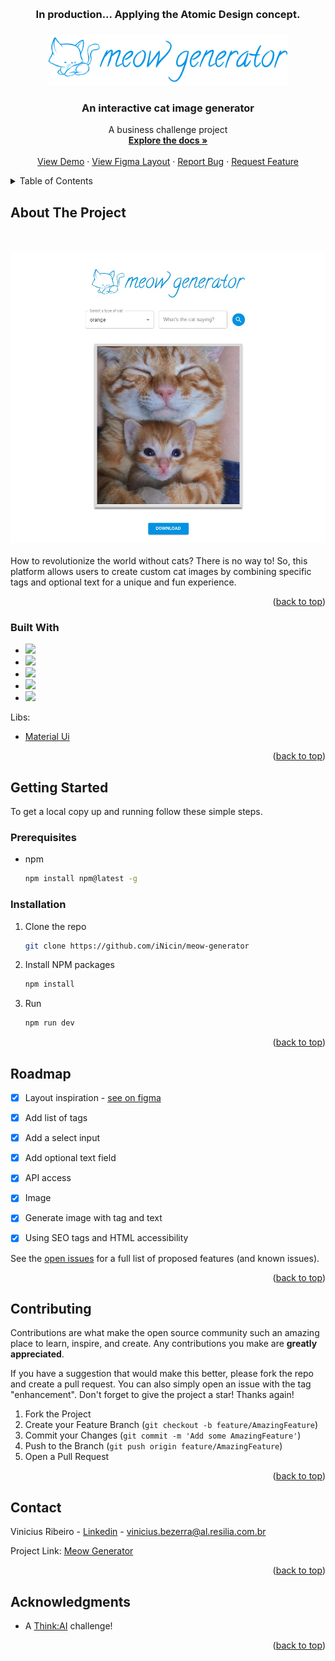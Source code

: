 <a name="readme-top"></a>







<br />
<div align="center">

<h3 align="center">In production... Applying the Atomic Design concept.<h3>
  
  <a href="https://github.com/iNicin/meow-generator">
    <img src="src/assets/logo.svg" alt="Logo" height="80">
  </a>

  <h3 align="center">An interactive cat image generator</h3>

  <p align="center">
    A business challenge project
    <br />
    <a href="https://github.com/iNicin/meow-generator"><strong>Explore the docs »</strong></a>
    <br />
    <br />
    <a href="https://meow-generator.vercel.app">View Demo</a>
    ·
    <a href="https://www.figma.com/file/29YAsvexa7eIptcuFZS25U/Cat-Generator?type=design&node-id=0%3A1&mode=design&t=MahcmMoelgfSN8sk-1">View Figma Layout</a>
    ·
    <a href="https://github.com/iNicin/meow-generator/issues">Report Bug</a>
    ·
    <a href="https://github.com/iNicin/meow-generator/issues">Request Feature</a>
  </p>
</div>



<details>
  <summary>Table of Contents</summary>
  <ol>
    <li>
      <a href="#about-the-project">About The Project</a>
      <ul>
        <li><a href="#built-with">Built With</a></li>
      </ul>
    </li>
    <li>
      <a href="#getting-started">Getting Started</a>
      <ul>
        <li><a href="#prerequisites">Prerequisites</a></li>
        <li><a href="#installation">Installation</a></li>
      </ul>
    </li>
    <li><a href="#roadmap">Roadmap</a></li>
    <li><a href="#contributing">Contributing</a></li>
    <li><a href="#contact">Contact</a></li>
    <li><a href="#acknowledgments">Acknowledgments</a></li>
  </ol>
</details>



## About The Project

<br />
<br />
<a href="https://meow-generator.vercel.app">
    <img src="src/assets/demo2.jpeg" alt="Demo app">
</a>
<br />
<br />
How to revolutionize the world without cats? There is no way to! So, this platform allows users to create custom cat images by combining specific tags and optional text for a unique and fun experience.

<p align="right">(<a href="#readme-top">back to top</a>)</p>



### Built With

* <img src="https://img.shields.io/badge/react-%2320232a.svg?style=for-the-badge&logo=react&logoColor=%2361DAFB"/>
* <img src="https://img.shields.io/badge/html5-%23E34F26.svg?style=for-the-badge&logo=html5&logoColor=white"/>
* <img src="https://img.shields.io/badge/css3-%231572B6.svg?style=for-the-badge&logo=css3&logoColor=white"/>
* <img src="https://img.shields.io/badge/typescript-%23007ACC.svg?style=for-the-badge&logo=typescript&logoColor=white"/>
* <img src="https://img.shields.io/badge/vite-%23646CFF.svg?style=for-the-badge&logo=vite&logoColor=white"/>

Libs:
* <a href="https://mui.com/material-ui/">Material Ui<a>

<p align="right">(<a href="#readme-top">back to top</a>)</p>



<!-- GETTING STARTED -->
## Getting Started

To get a local copy up and running follow these simple steps.

### Prerequisites

* npm
  ```sh
  npm install npm@latest -g
  ```

### Installation

1. Clone the repo
   ```sh
   git clone https://github.com/iNicin/meow-generator
   ```
2. Install NPM packages
   ```sh
   npm install
   ```
3. Run
   ```sh
   npm run dev
   ```

<p align="right">(<a href="#readme-top">back to top</a>)</p>



## Roadmap

- [x] Layout inspiration - <a href="https://www.figma.com/file/29YAsvexa7eIptcuFZS25U/Cat-Generator?type=design&node-id=1%3A2&mode=design&t=MahcmMoelgfSN8sk-1">see on figma</a>
- [x] Add list of tags
- [x] Add a select input
- [x] Add optional text field
- [x] API access
- [x] Image
- [x] Generate image with tag and text
- [x] Using SEO tags and HTML accessibility
     


See the [open issues](https://github.com/iNicin/meow-generator/issues) for a full list of proposed features (and known issues).

<p align="right">(<a href="#readme-top">back to top</a>)</p>



<!-- CONTRIBUTING -->
## Contributing

Contributions are what make the open source community such an amazing place to learn, inspire, and create. Any contributions you make are **greatly appreciated**.

If you have a suggestion that would make this better, please fork the repo and create a pull request. You can also simply open an issue with the tag "enhancement".
Don't forget to give the project a star! Thanks again!

1. Fork the Project
2. Create your Feature Branch (`git checkout -b feature/AmazingFeature`)
3. Commit your Changes (`git commit -m 'Add some AmazingFeature'`)
4. Push to the Branch (`git push origin feature/AmazingFeature`)
5. Open a Pull Request

<p align="right">(<a href="#readme-top">back to top</a>)</p>



## Contact

Vinicius Ribeiro - [Linkedin](https://www.linkedin.com/in/nicin/) - vinicius.bezerra@al.resilia.com.br

Project Link: [Meow Generator](https://github.com/iNicin/meow-generator)

<p align="right">(<a href="#readme-top">back to top</a>)</p>



<!-- ACKNOWLEDGMENTS -->
## Acknowledgments

* A <a href="https://www.linkedin.com/company/thinkaigroup/">Think:AI</a> challenge!

<p align="right">(<a href="#readme-top">back to top</a>)</p>


